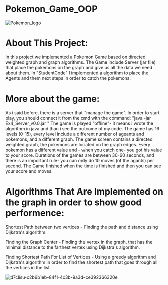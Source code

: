 # Pokemon_Game_OOP
![Pokemon_logo](https://user-images.githubusercontent.com/92723105/148658959-558eb7eb-2f70-47a2-a237-fb29ae84363f.jpg)
# About This Project:

In this project we implemented a Pokemon Game based on directed weighted graph and graph algorithms.
The Game include Server (jar file) that place the pokemons on the graph and give us all the data we need about them.
In "StudentCode" I implemented a algorithm to place the Agents and them next steps in order to catch the pokemons.

# More about the game:
As i said before, there is a server that "manage the game".
In order to start play, you should connect it from the cmd with the command: "java -jar Ex4_Server_v0.0.jar <LEVEL>"
The game is played "offline"- it means i wrote the algorithm in java and than i see the outcome of my code.
The game has 16 levels (0-15), every level include a different number of ageants and pokemons, and a different graph.
The game screen contains a directed weighted graph, the pokemons are located on the graph edges.
Every pokemon has a different value and - when you catch one- you got his value to your score.
Durations of the games are between 30-60 seconds, and there is an important rule- you can only do 10 moves (of the agants) per second.
The Game finished when the time is finished and then you can see your score and moves.

# Algorithms That Are Implemented on the graph in order to show good performence:

Shortest Path between two vertices - Finding the path and distance using Dijkstra's algorithm.

Finding the Graph Center - Finding the vertex in the graph, that has the minimal distance to the farthest vertex using Dijkstra's algorithm.

Finding Shortest Path For List of Vertices - Using a greedy algorithm and Dijkstra's algorithm in order to find the shortest path that goes through all the vertices in the list
  
  
  
  
  
  
![d7clisu-c2b6b1eb-84f1-4c3b-9a3d-ce392366320e](https://user-images.githubusercontent.com/92723105/148658976-9a336fea-52f9-4ba0-83a9-7ad0fb7e8819.jpg)
